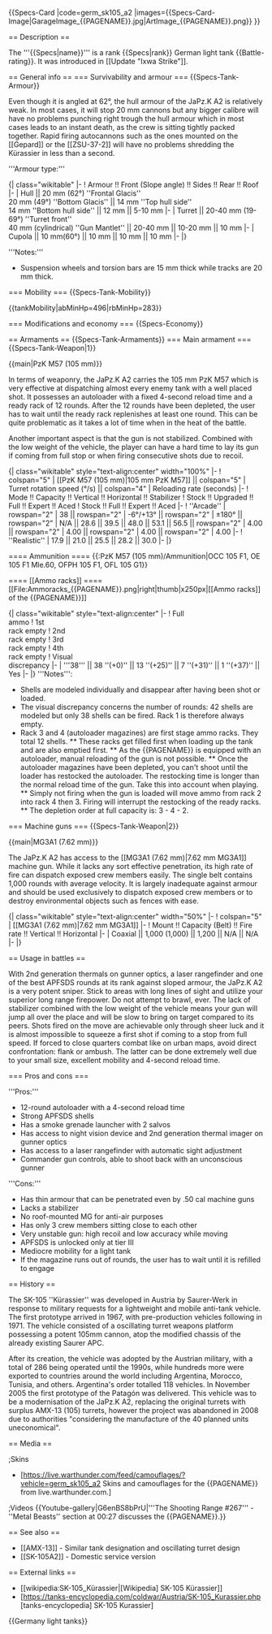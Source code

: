 {{Specs-Card
|code=germ_sk105_a2
|images={{Specs-Card-Image|GarageImage_{{PAGENAME}}.jpg|ArtImage_{{PAGENAME}}.png}}
}}

== Description ==
<!-- ''In the description, the first part should be about the history of the creation and combat usage of the vehicle, as well as its key features. In the second part, tell the reader about the ground vehicle in the game. Insert a screenshot of the vehicle, so that if the novice player does not remember the vehicle by name, he will immediately understand what kind of vehicle the article is talking about.'' -->
The '''{{Specs|name}}''' is a rank {{Specs|rank}} German light tank {{Battle-rating}}. It was introduced in [[Update "Ixwa Strike"]].

== General info ==
=== Survivability and armour ===
{{Specs-Tank-Armour}}
<!-- ''Describe armour protection. Note the most well protected and key weak areas. Appreciate the layout of modules as well as the number and location of crew members. Is the level of armour protection sufficient, is the placement of modules helpful for survival in combat? If necessary use a visual template to indicate the most secure and weak zones of the armour.'' -->
Even though it is angled at 62°, the hull armour of the JaPz.K A2 is relatively weak. In most cases, it will stop 20 mm cannons but any bigger calibre will have no problems punching right trough the hull armour which in most cases leads to an instant death, as the crew is sitting tightly packed together. Rapid firing autocannons such as the ones mounted on the [[Gepard]] or the [[ZSU-37-2]] will have no problems shredding the Kürassier in less than a second.

'''Armour type:''' <!-- The types of armour present on the vehicle and their general locations -->
<!-- Example: * Rolled homogeneous armour (Front, Side, Rear, Hull roof)
* Cast homogeneous armour (Turret, Transmission area) -->

{| class="wikitable"
|-
! Armour !! Front (Slope angle) !! Sides !! Rear !! Roof
|-
| Hull || 20 mm (62°) ''Frontal Glacis''  <br> 20 mm (49°) ''Bottom Glacis'' || 14 mm ''Top hull side'' <br> 14 mm ''Bottom hull side'' || 12 mm || 5-10 mm
|-
| Turret || 20-40 mm (19-69°) ''Turret front'' <br> 40 mm (cylindrical) ''Gun Mantlet'' || 20-40 mm || 10-20 mm || 10 mm
|-
| Cupola || 10 mm(60°)  || 10 mm || 10 mm || 10 mm
|-
|}

'''Notes:'''

* Suspension wheels and torsion bars are 15 mm thick while tracks are 20 mm thick.

=== Mobility ===
{{Specs-Tank-Mobility}}
<!-- ''Write about the mobility of the ground vehicle. Estimate the specific power and manoeuvrability, as well as the maximum speed forwards and backwards.'' -->

{{tankMobility|abMinHp=496|rbMinHp=283}}

=== Modifications and economy ===
{{Specs-Economy}}

== Armaments ==
{{Specs-Tank-Armaments}}
=== Main armament ===
{{Specs-Tank-Weapon|1}}
<!-- ''Give the reader information about the characteristics of the main gun. Assess its effectiveness in a battle based on the reloading speed, ballistics and the power of shells. Do not forget about the flexibility of the fire, that is how quickly the cannon can be aimed at the target, open fire on it and aim at another enemy. Add a link to the main article on the gun: <code><nowiki>{{main|Name of the weapon}}</nowiki></code>. Describe in general terms the ammunition available for the main gun. Give advice on how to use them and how to fill the ammunition storage.'' -->
{{main|PzK M57 (105 mm)}}

In terms of weaponry, the JaPz.K A2 carries the 105 mm PzK M57 which is very effective at dispatching almost every enemy tank with a well placed shot. It possesses an autoloader with a fixed 4-second reload time and a ready rack of 12 rounds. After the 12 rounds have been depleted, the user has to wait until the ready rack replenishes at least one round. This can be quite problematic as it takes a lot of time when in the heat of the battle.

Another important aspect is that the gun is not stabilized. Combined with the low weight of the vehicle, the player can have a hard time to lay its gun if coming from full stop or when firing consecutive shots due to recoil.

{| class="wikitable" style="text-align:center" width="100%"
|-
! colspan="5" | [[PzK M57 (105 mm)|105 mm PzK M57]] || colspan="5" | Turret rotation speed (°/s) || colspan="4" | Reloading rate (seconds)
|-
! Mode !! Capacity !! Vertical !! Horizontal !! Stabilizer
! Stock !! Upgraded !! Full !! Expert !! Aced
! Stock !! Full !! Expert !! Aced
|-
! ''Arcade''
| rowspan="2" | 38 || rowspan="2" | -6°/+13° || rowspan="2" | ±180° || rowspan="2" | N/A || 28.6 || 39.5 || 48.0 || 53.1 || 56.5 || rowspan="2" | 4.00 || rowspan="2" | 4.00 || rowspan="2" | 4.00 || rowspan="2" | 4.00
|-
! ''Realistic''
| 17.9 || 21.0 || 25.5 || 28.2 || 30.0
|-
|}

==== Ammunition ====
{{:PzK M57 (105 mm)/Ammunition|OCC 105 F1, OE 105 F1 Mle.60, OFPH 105 F1, OFL 105 G1}}

==== [[Ammo racks]] ====
[[File:Ammoracks_{{PAGENAME}}.png|right|thumb|x250px|[[Ammo racks]] of the {{PAGENAME}}]]
<!-- '''Last updated: 2.7.0.173''' -->
{| class="wikitable" style="text-align:center"
|-
! Full<br>ammo
! 1st<br>rack empty
! 2nd<br>rack empty
! 3rd<br>rack empty
! 4th<br>rack empty
! Visual<br>discrepancy
|-
| '''38''' || 38&nbsp;''(+0)'' || 13&nbsp;''(+25)'' || 7&nbsp;''(+31)'' || 1&nbsp;''(+37)'' || Yes
|-
|}
'''Notes''':

* Shells are modeled individually and disappear after having been shot or loaded.
* The visual discrepancy concerns the number of rounds: 42 shells are modeled but only 38 shells can be fired. Rack 1 is therefore always empty.
* Rack 3 and 4 (autoloader magazines) are first stage ammo racks. They total 12 shells.
** These racks get filled first when loading up the tank and are also emptied first.
** As the {{PAGENAME}} is equipped with an autoloader, manual reloading of the gun is not possible.
** Once the autoloader magazines have been depleted, you can't shoot until the loader has restocked the autoloader. The restocking time is longer than the normal reload time of the gun. Take this into account when playing.
** Simply not firing when the gun is loaded will move ammo from rack 2 into rack 4 then 3. Firing will interrupt the restocking of the ready racks.
** The depletion order at full capacity is: 3 - 4 - 2.

=== Machine guns ===
{{Specs-Tank-Weapon|2}}
<!-- ''Offensive and anti-aircraft machine guns not only allow you to fight some aircraft but also are effective against lightly armoured vehicles. Evaluate machine guns and give recommendations on its use.'' -->
{{main|MG3A1 (7.62 mm)}}

The JaPz.K A2 has access to the [[MG3A1 (7.62 mm)|7.62 mm MG3A1]] machine gun. While it lacks any sort effective penetration, its high rate of fire can dispatch exposed crew members easily. The single belt contains 1,000 rounds with average velocity. It is largely inadequate against armour and should be used exclusively to dispatch exposed crew members or to destroy environmental objects such as fences with ease.

{| class="wikitable" style="text-align:center" width="50%"
|-
! colspan="5" | [[MG3A1 (7.62 mm)|7.62 mm MG3A1]]
|-
! Mount !! Capacity (Belt) !! Fire rate !! Vertical !! Horizontal
|-
| Coaxial || 1,000 (1,000) || 1,200 || N/A || N/A
|-
|}

== Usage in battles ==
<!-- ''Describe the tactics of playing in the vehicle, the features of using vehicles in the team and advice on tactics. Refrain from creating a "guide" - do not impose a single point of view but instead give the reader food for thought. Describe the most dangerous enemies and give recommendations on fighting them. If necessary, note the specifics of the game in different modes (AB, RB, SB).'' -->
With 2nd generation thermals on gunner optics, a laser rangefinder and one of the best APFSDS rounds at its rank against sloped armour, the JaPz.K A2 is a very potent sniper. Stick to areas with long lines of sight and utilize your superior long range firepower. Do not attempt to brawl, ever. The lack of stabilizer combined with the low weight of the vehicle means your gun will jump all over the place and will be slow to bring on target compared to its peers. Shots fired on the move are achievable only through sheer luck and it is almost impossible to squeeze a first shot if coming to a stop from full speed. If forced to close quarters combat like on urban maps, avoid direct confrontation: flank or ambush. The latter can be done extremely well due to your small size, excellent mobility and 4-second reload time.

=== Pros and cons ===
<!-- ''Summarise and briefly evaluate the vehicle in terms of its characteristics and combat effectiveness. Mark its pros and cons in a bulleted list. Try not to use more than 6 points for each of the characteristics. Avoid using categorical definitions such as "bad", "good" and the like - use substitutions with softer forms such as "inadequate" and "effective".'' -->

'''Pros:'''

* 12-round autoloader with a 4-second reload time
* Strong APFSDS shells
* Has a smoke grenade launcher with 2 salvos
* Has access to night vision device and 2nd generation thermal imager on gunner optics
* Has access to a laser rangefinder with automatic sight adjustment
* Commander gun controls, able to shoot back with an unconscious gunner

'''Cons:'''

* Has thin armour that can be penetrated even by .50 cal machine guns
* Lacks a stabilizer
* No roof-mounted MG for anti-air purposes
* Has only 3 crew members sitting close to each other
* Very unstable gun: high recoil and low accuracy while moving
* APFSDS is unlocked only at tier III
* Mediocre mobility for a light tank
* If the magazine runs out of rounds, the user has to wait until it is refilled to engage

== History ==
<!-- ''Describe the history of the creation and combat usage of the vehicle in more detail than in the introduction. If the historical reference turns out to be too long, take it to a separate article, taking a link to the article about the vehicle and adding a block "/History" (example: <nowiki>https://wiki.warthunder.com/(Vehicle-name)/History</nowiki>) and add a link to it here using the <code>main</code> template. Be sure to reference text and sources by using <code><nowiki><ref></ref></nowiki></code>, as well as adding them at the end of the article with <code><nowiki><references /></nowiki></code>. This section may also include the vehicle's dev blog entry (if applicable) and the in-game encyclopedia description (under <code><nowiki>=== In-game description ===</nowiki></code>, also if applicable).'' -->

The SK-105 ''Kürassier'' was developed in Austria by Saurer-Werk in response to military requests for a lightweight and mobile anti-tank vehicle. The first prototype arrived in 1967, with pre-production vehicles following in 1971. The vehicle consisted of a oscillating turret weapons platform possessing a potent 105mm cannon, atop the modified chassis of the already existing Saurer APC.

After its creation, the vehicle was adopted by the Austrian military, with a total of 286 being operated until the 1990s, while hundreds more were exported to countries around the world including Argentina, Morocco, Tunisia, and others. Argentina's order totalled 118 vehicles. In November 2005 the first prototype of the Patagón was delivered. This vehicle was to be a modernisation of the JaPz.K A2, replacing the original turrets with surplus AMX-13 (105) turrets, however the project was abandoned in 2008 due to authorities "considering the manufacture of the 40 planned units uneconomical".

== Media ==
<!-- ''Excellent additions to the article would be video guides, screenshots from the game, and photos.'' -->

;Skins

* [https://live.warthunder.com/feed/camouflages/?vehicle=germ_sk105_a2 Skins and camouflages for the {{PAGENAME}} from live.warthunder.com.]

;Videos
{{Youtube-gallery|G6enBS8bPrU|'''The Shooting Range #267''' - ''Metal Beasts'' section at 00:27 discusses the {{PAGENAME}}.}}

== See also ==
<!-- ''Links to the articles on the War Thunder Wiki that you think will be useful for the reader, for example:''
* ''reference to the series of the vehicles;''
* ''links to approximate analogues of other nations and research trees.'' -->

* [[AMX-13]] - Similar tank designation and oscillating turret design
* [[SK-105A2]] - Domestic service version

== External links ==
<!-- ''Paste links to sources and external resources, such as:''
* ''topic on the official game forum;''
* ''other literature.'' -->

* [[wikipedia:SK-105_Kürassier|[Wikipedia] SK-105 Kürassier]]
* [https://tanks-encyclopedia.com/coldwar/Austria/SK-105_Kurassier.php <nowiki>[tanks-encyclopedia] SK-105 Kurassier</nowiki>]

{{Germany light tanks}}